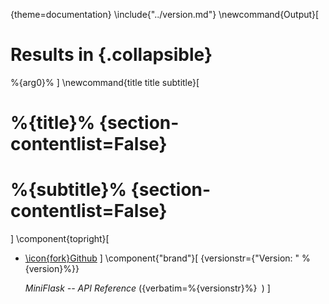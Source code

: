 {theme=documentation}
\include{"../version.md"} \newcommand{Output}[
# Results in {.collapsible}
%{arg0}%
] \newcommand{title title subtitle}[
# %{title}% {section-contentlist=False}

# %{subtitle}% {section-contentlist=False}
] \component{topright}[
- [\icon{fork}Github](http://www.github.com/da-h/miniflask)
] \component{"brand"}[
    {versionstr={"Version: " %{version}%}}

    *MiniFlask -- API Reference* ({verbatim=%{versionstr}%}` `)
]

